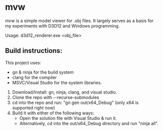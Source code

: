 # mvw

mvw is a simple model viewer for .obj files. It largely serves as a basis for my experiments with D3D12 and Windows programming.

Usage: d3d12_renderer.exe &lt;obj_file&gt;

## Build instructions:

This project uses:
  - gn & ninja for the build system
  - clang for the compiler
  - MSVC/Visual Studio for the system libraries.

1. Download/Install: gn, ninja, clang, and visual studio.
2. Clone the repo with --recurse-submodules
3. cd into the repo and run: "gn gen out/x64_Debug" (only x64 is supported right now)
4. Build it with either of the following ways:
    - Open the solution file with Visual Studio & run it.
    - Alternatively, cd into the out/x64_Debug directory and run "ninja all".
